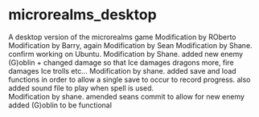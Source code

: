 # microrealms_desktop
A desktop version of the microrealms game
Modification by ROberto
Modification by Barry, again
Modification by Sean
Modification by Shane. confirm working on Ubuntu.
Modification by Shane. added new enemy (G)oblin + changed damage so that Ice damages dragons more, fire damages Ice trolls etc...
Modification by shane. added save and load functions in order to allow a single save to occur to record progress. also added sound file to play when spell is used.		
Modification by shane. amended seans commit to allow for new enemy added (G)oblin to be functional
